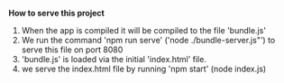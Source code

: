 **How to serve this project**


1. When the app is compiled it will be compiled to the file 'bundle.js'
2. We run the command 'npm run serve' ('node ./bundle-server.js"') to serve this file on port 8080
3. 'bundle.js' is loaded via the initial 'index.html' file.
4. we serve the index.html file by running 'npm start' (node index.js)